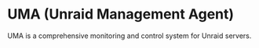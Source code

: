 # UMA (Unraid Management Agent)

UMA is a comprehensive monitoring and control system for Unraid servers.
